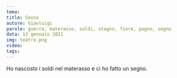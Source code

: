 ```yaml
---
tema:
title: Sasso
autore: Gianluigi
parole: guerra, materasso, soldi, stagno, fiore, pugno, segno
data: 13 gennaio 2021
img: teatro.png
video: 
tags: 
---
```

Ho nascosto i soldi nel materasso e ci ho fatto un segno.